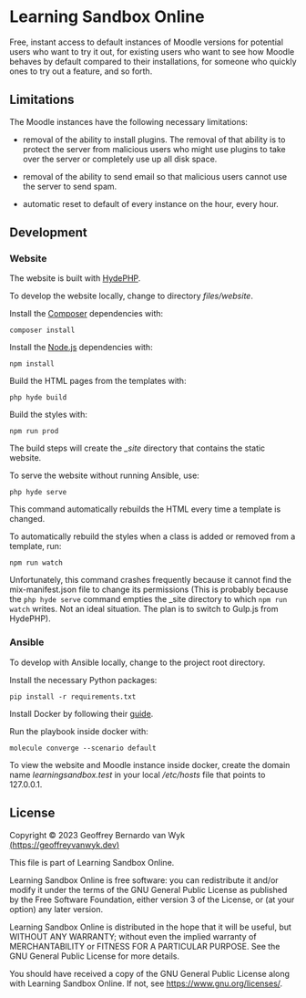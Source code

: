 # Learning Sandbox Online

Free, instant access to default instances of Moodle versions for potential users who want to try it out, for existing users who want to see how Moodle behaves by default compared to their installations, for someone who quickly ones to try out a feature, and so forth.

## Limitations

The Moodle instances have the following necessary limitations:

* removal of the ability to install plugins. The removal of that ability is to protect the server from malicious users who might use plugins to take over the server or completely use up all disk space.

* removal of the ability to send email so that malicious users cannot use the server to send spam.

* automatic reset to default of every instance on the hour, every hour.

## Development

### Website

The website is built with [HydePHP](https://hydephp.com).

To develop the website locally, change to directory _files/website_.

Install the [Composer](https://getcomposer.org) dependencies with:

```shell
composer install
```

Install the [Node.js](https://nodejs.org) dependencies with:

```shell
npm install
```

Build the HTML pages from the templates with:

```shell
php hyde build
```

Build the styles with:

```shell
npm run prod
```

The build steps will create the *_site* directory that contains the static website.

To serve the website without running Ansible, use:

```shell
php hyde serve
```

This command automatically rebuilds the HTML every time a template is changed.

To automatically rebuild the styles when a class is added or removed from a template, run:

```shell
npm run watch
```

Unfortunately, this command crashes frequently because it cannot find the mix-manifest.json file to change its permissions (This is probably because the `php hyde serve` command empties the _site directory to which `npm run watch` writes. Not an ideal situation. The plan is to switch to Gulp.js from HydePHP).

### Ansible

To develop with Ansible locally, change to the project root directory.

Install the necessary Python packages:

```shell
pip install -r requirements.txt
```

Install Docker by following their [guide](https://docs.docker.com/engine/install/ubuntu/).

Run the playbook inside docker with:

```shell
molecule converge --scenario default
```

To view the website and Moodle instance inside docker, create the domain name _learningsandbox.test_ in your local _/etc/hosts_ file that points to 127.0.0.1.

## License

Copyright &copy; 2023 Geoffrey Bernardo van Wyk [(https://geoffreyvanwyk.dev)](https://geoffreyvanwyk.dev)

This file is part of Learning Sandbox Online.

Learning Sandbox Online is free software: you can redistribute it and/or modify it under the terms of the GNU General Public License as published by the Free Software Foundation, either version 3 of the License, or (at your option) any later version.

Learning Sandbox Online is distributed in the hope that it will be useful, but WITHOUT ANY WARRANTY; without even the implied warranty of MERCHANTABILITY or FITNESS FOR A PARTICULAR PURPOSE. See the GNU General Public License for more details.

You should have received a copy of the GNU General Public License along with Learning Sandbox Online. If not, see <https://www.gnu.org/licenses/>.
